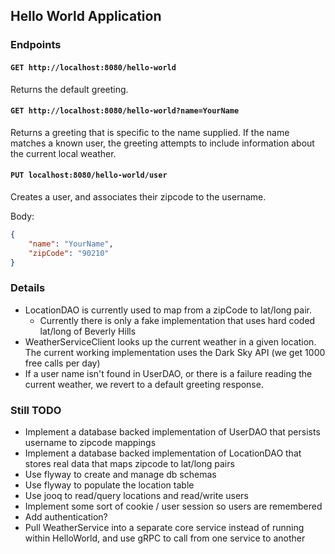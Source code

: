 ## Hello World Application

### Endpoints

#### `GET http://localhost:8080/hello-world`

Returns the default greeting.

#### `GET http://localhost:8080/hello-world?name=YourName`

Returns a greeting that is specific to the name supplied.  If the name matches a known user, the greeting attempts to include information about the current local weather. 

#### `PUT localhost:8080/hello-world/user`

Creates a user, and associates their zipcode to the username.

Body:
```json
{
	"name": "YourName",
	"zipCode": "90210"
}
```

### Details
* LocationDAO is currently used to map from a zipCode to lat/long pair.
  * Currently there is only a fake implementation that uses hard coded lat/long of Beverly Hills
* WeatherServiceClient looks up the current weather in a given location.  The current working implementation uses the Dark Sky API (we get 1000 free calls per day)
* If a user name isn't found in UserDAO, or there is a failure reading the current weather, we revert to a default greeting response.

### Still TODO
* Implement a database backed implementation of UserDAO that persists username to zipcode mappings
* Implement a database backed implementation of LocationDAO that stores real data that maps zipcode to lat/long pairs
* Use flyway to create and manage db schemas
* Use flyway to populate the location table
* Use jooq to read/query locations and read/write users
* Implement some sort of cookie / user session so users are remembered
* Add authentication?
* Pull WeatherService into a separate core service instead of running within HelloWorld, and use gRPC to call from one service to another
